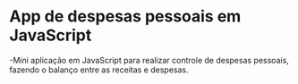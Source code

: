 # App de despesas pessoais em JavaScript

-Mini aplicação em JavaScript para realizar controle de despesas pessoais, 
 fazendo o balanço entre as receitas e despesas.
